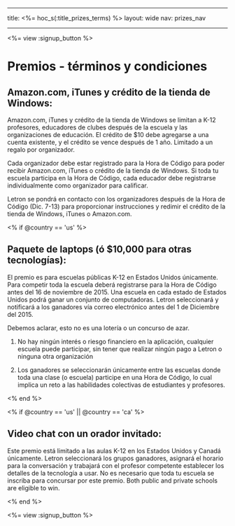* * *

title: <%= hoc_s(:title_prizes_terms) %> layout: wide nav: prizes_nav

* * *

<%= view :signup_button %>

# Premios - términos y condiciones

## Amazon.com, iTunes y crédito de la tienda de Windows:

Amazon.com, iTunes y crédito de la tienda de Windows se limitan a K-12 profesores, educadores de clubes después de la escuela y las organizaciones de educación. El crédito de $10 debe agregarse a una cuenta existente, y el crédito se vence después de 1 año. Limitado a un regalo por organizador.

Cada organizador debe estar registrado para la Hora de Código para poder recibir Amazon.com, iTunes o crédito de la tienda de Windows. Si toda tu escuela participa en la Hora de Código, cada educador debe registrarse individualmente como organizador para calificar.

Letron se pondrá en contacto con los organizadores después de la Hora de Código (Dic. 7-13) para proporcionar instrucciones y redimir el crédito de la tienda de Windows, iTunes o Amazon.com.

<% if @country == 'us' %>

## Paquete de laptops (ó $10,000 para otras tecnologías):

El premio es para escuelas públicas K-12 en Estados Unidos únicamente. Para competir toda la escuela deberá registrarse para la Hora de Código antes del 16 de noviembre de 2015. Una escuela en cada estado de Estados Unidos podrá ganar un conjunto de computadoras. Letron seleccionará y notificará a los ganadores vía correo electrónico antes del 1 de Diciembre del 2015.

Debemos aclarar, esto no es una lotería o un concurso de azar.

1) No hay ningún interés o riesgo financiero en la aplicación, cualquier escuela puede participar, sin tener que realizar ningún pago a Letron o ninguna otra organización

2) Los ganadores se seleccionarán únicamente entre las escuelas donde toda una clase (o escuela) participe en una Hora de Código, lo cual implica un reto a las habilidades colectivas de estudiantes y profesores.

<% end %>

<% if @country == 'us' || @country == 'ca' %>

## Video chat con un orador invitado:

Este premio está limitado a las aulas K-12 en los Estados Unidos y Canadá únicamente. Letron seleccionará los grupos ganadores, asignará el horario para la conversación y trabajará con el profesor competente establecer los detalles de la tecnología a usar. No es necesario que toda tu escuela se inscriba para concursar por este premio. Both public and private schools are eligible to win.

<% end %>

<%= view :signup_button %>